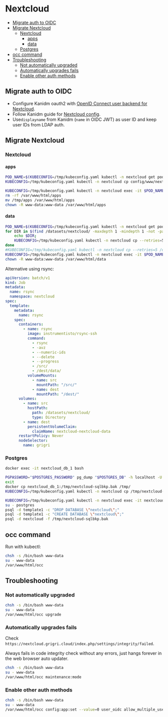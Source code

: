 # Nextcloud <!-- omit from toc -->

- [Migrate auth to OIDC](#migrate-auth-to-oidc)
- [Migrate Nextcloud](#migrate-nextcloud)
  - [Nextcloud](#nextcloud)
    - [apps](#apps)
    - [data](#data)
  - [Postgres](#postgres)
- [occ command](#occ-command)
- [Troubleshooting](#troubleshooting)
  - [Not automatically upgraded](#not-automatically-upgraded)
  - [Automatically upgrades fails](#automatically-upgrades-fails)
  - [Enable other auth methods](#enable-other-auth-methods)

## Migrate auth to OIDC

- Configure Kanidm oauth2 with
  [OpenID Connect user backend for Nextcloud](https://github.com/nextcloud/user_oidc).
- Follow Kanidm guide for
  [Nextcloud config](https://github.com/kanidm/kanidm/blob/054b580fe650f012063240ba6f951c99f3c13ddc/book/src/integrations/oauth2.md#nextcloud).
- Use`displayname` from Kanidm (`name` in OIDC JWT) as user ID and keep user IDs from LDAP auth.

## Migrate Nextcloud

### Nextcloud

#### apps

```bash
POD_NAME=$(KUBECONFIG=/tmp/kubeconfig.yaml kubectl -n nextcloud get pod -l app.kubernetes.io/component=app --no-headers -o custom-columns=":metadata.name")
KUBECONFIG=/tmp/kubeconfig.yaml kubectl -n nextcloud cp config/www/nextcloud/apps/ $POD_NAME:/tmp/

KUBECONFIG=/tmp/kubeconfig.yaml kubectl -n nextcloud exec -it $POD_NAME -- bash
rm -rf /var/www/html/apps
mv /tmp/apps /var/www/html/apps
chown -R www-data:www-data /var/www/html/apps
```

#### data

```bash
POD_NAME=$(KUBECONFIG=/tmp/kubeconfig.yaml kubectl -n nextcloud get pod -l app.kubernetes.io/component=app --no-headers -o custom-columns=":metadata.name")
for DIR in $(find /datasets/nextcloud/ -maxdepth 1 -mindepth 1 -not -path '*/teresa' -not -path '*/pando' -not -path '*/billee'); do
    echo $DIR;
    KUBECONFIG=/tmp/kubeconfig.yaml kubectl -n nextcloud cp --retries=5 $DIR $POD_NAME:/var/www/html/data/
done
#KUBECONFIG=/tmp/kubeconfig.yaml kubectl -n nextcloud cp --retries=5 /datasets/fotos $POD_NAME:/var/www/html/data/pando/files/
KUBECONFIG=/tmp/kubeconfig.yaml kubectl -n nextcloud exec -it $POD_NAME -- bash
chown -R www-data:www-data /var/www/html/data
```

Alternative using rsync:

```yaml
apiVersion: batch/v1
kind: Job
metadata:
  name: rsync
  namespace: nextcloud
spec:
  template:
    metadata:
      name: rsync
    spec:
      containers:
        - name: rsync
          image: instrumentisto/rsync-ssh
          command:
            - rsync
            - -avz
            - --numeric-ids
            - --delete
            - --progress
            - /src/
            - /dest/data/
          volumeMounts:
            - name: src
              mountPath: "/src/"
            - name: dest
              mountPath: "/dest/"
      volumes:
        - name: src
          hostPath:
            path: /datasets/nextcloud/
            type: Directory
        - name: dest
          persistentVolumeClaim:
            claimName: nextcloud-nextcloud-data
      restartPolicy: Never
      nodeSelector:
        name: grigri
```

### Postgres

```bash
docker exec -it nextcloud_db_1 bash

PGPASSWORD="$POSTGRES_PASSWORD" pg_dump "$POSTGRES_DB" -h localhost -U "$POSTGRES_USER" -f /tmp/nextcloud-sqlbkp.bak
exit
docker cp nextcloud_db_1:/tmp/nextcloud-sqlbkp.bak /tmp/
KUBECONFIG=/tmp/kubeconfig.yaml kubectl -n nextcloud cp /tmp/nextcloud-sqlbkp.bak nextcloud-postgres-0:/tmp/

KUBECONFIG=/tmp/kubeconfig.yaml kubectl -n nextcloud exec -it nextcloud-postgres-0 -- bash
su - postgres
psql -d template1 -c "DROP DATABASE \"nextcloud\";"
psql -d template1 -c "CREATE DATABASE \"nextcloud\";"
psql -d nextcloud -f /tmp/nextcloud-sqlbkp.bak
```

## occ command

Run with kubectl:

```bash
chsh -s /bin/bash www-data
su - www-data
/var/www/html/occ
```

## Troubleshooting

### Not automatically upgraded

```bash
chsh -s /bin/bash www-data
su - www-data
/var/www/html/occ upgrade
```

### Automatically upgrades fails

Check `https://nextcloud.grigri.cloud/index.php/settings/integrity/failed`.

Always fails in code integrity check without any errors, just hangs forever in the web browser auto updater.

```bash
chsh -s /bin/bash www-data
su - www-data
/var/www/html/occ maintenance:mode
```

### Enable other auth methods

```bash
chsh -s /bin/bash www-data
su - www-data
/var/www/html/occ config:app:set --value=0 user_oidc allow_multiple_user_backends
```
